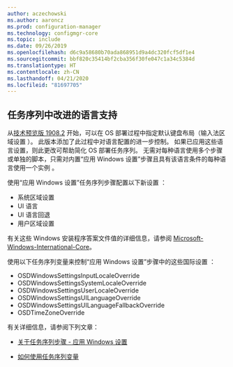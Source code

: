 ```yaml
---
author: aczechowski
ms.author: aaroncz
ms.prod: configuration-manager
ms.technology: configmgr-core
ms.topic: include
ms.date: 09/26/2019
ms.openlocfilehash: d6c9a58680b70ada868951d9a4dc320fcf5df1e4
ms.sourcegitcommit: bbf820c35414bf2cba356f30fe047c1a34c5384d
ms.translationtype: HT
ms.contentlocale: zh-CN
ms.lasthandoff: 04/21/2020
ms.locfileid: "81697705"
---
```

## <a name="improved-language-support-in-task-sequence"></a><a name="bkmk_osd"></a> 任务序列中改进的语言支持

<!--5411057-->

从[技术预览版 1908.2](../../technical-preview-1908-2.md#bkmk_osd) 开始，可以在 OS 部署过程中指定默认键盘布局（输入法区域设置  ）。 此版本添加了此过程中对语言配置的进一步控制。 如果已应用这些语言设置，则此更改可帮助简化 OS 部署任务序列。 无需对每种语言使用多个步骤或单独的脚本，只需对内置“应用 Windows 设置”步骤且具有该语言条件的每种语言使用一个实例  。

使用“应用 Windows 设置”任务序列步骤配置以下新设置  ：

- 系统区域设置
- UI 语言
- UI 语言回退
- 用户区域设置

有关这些 Windows 安装程序答案文件值的详细信息，请参阅 [Microsoft-Windows-International-Core](https://docs.microsoft.com/windows-hardware/customize/desktop/unattend/microsoft-windows-international-core)。

使用以下任务序列变量来控制“应用 Windows 设置”步骤中的这些国际设置  ：

- OSDWindowsSettingsInputLocaleOverride
- OSDWindowsSettingsSystemLocaleOverride
- OSDWindowsSettingsUserLocaleOverride
- OSDWindowsSettingsUILanguageOverride
- OSDWindowsSettingsUILanguageFallbackOverride
- OSDTimeZoneOverride

有关详细信息，请参阅下列文章：

- [关于任务序列步骤 - 应用 Windows 设置](../../../../../osd/understand/task-sequence-steps.md#BKMK_ApplyWindowsSettings)

- [如何使用任务序列变量](../../../../../osd/understand/using-task-sequence-variables.md)
